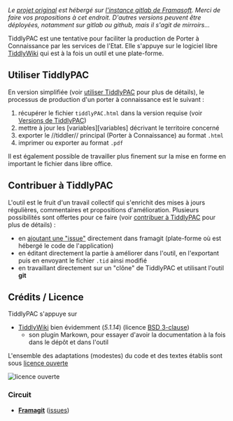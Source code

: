 *Le [projet original][origin] est hébergé sur [l'instance gitlab de Framasoft][framagit]. Merci de faire vos propositions à cet endroit. D'autres versions peuvent être déployées, notamment sur gitlab ou github, mais il s'agit de mirroirs...*

TiddlyPAC est une tentative pour faciliter la production de Porter à Connaissance par les services de l'Etat. Elle s'appuye sur le logiciel libre [TiddlyWiki][tw] qui est à la fois un outil et une plate-forme.

## Utiliser TiddlyPAC
En version simplifiée (voir [utiliser TiddlyPAC][utiliser TP] pour plus de détails), le processus de production d'un porter à connaissance est le suivant :

1. récupérer le fichier `tiddlyPAC.html` dans la version requise (voir [Versions de TiddlyPAC][versions])
2. mettre à jour les [variables][variables] décrivant le territoire concerné
3. exporter le //tiddler// principal (Porter à Connaissance) au format `.html`
4. imprimer ou exporter au format `.pdf`

Il est également possible de travailler plus finement sur la mise en forme en important le fichier dans libre office.

## Contribuer à TiddlyPAC
L'outil est le fruit d'un travail collectif qui s'enrichit des mises à jours régulières, commentaires et propositions d'amélioration. Plusieurs possibilités sont offertes pour ce faire (voir [contribuer à TiddlyPAC][contribuer TP] pour plus de détails) :

* en [ajoutant une "issue"][issues] directement dans framagit (plate-forme où est hébergé le code de l'application)
* en éditant directement la partie à améliorer dans l'outil, en l'exportant puis en envoyant le fichier `.tid` ainsi modifié
* en travaillant directement sur un "clône" de TiddlyPAC et utilisant l'outil __git__

## Crédits / Licence
TiddlyPAC s'appuye sur
* [TiddlyWiki][tw] bien évidemment (_5.1.14_) (licence [BSD 3-clause](https://opensource.org/licenses/BSD-3-Clause))
    * son plugin Markown, pour essayer d'avoir la documentation à la fois dans le dépôt et dans l'outil

L'ensemble des adaptations (modestes) du code et des textes établis sont sous [licence ouverte](https://www.etalab.gouv.fr/licence-ouverte-open-licence)

![licence ouverte](https://www.etalab.gouv.fr/wp-content/uploads/2014/05/Logo_Licence_Ouverte_bleu_blanc_rouge.png "licence ouverte")

### Circuit
* **[Framagit][origin]** ([issues][issues])

[versions]: ./Doc/versions_de_tiddlypac.md
[utiliser TP]: ./Doc/utiliser_TiddlyPAC.md
[contribuer TP]: ./Doc/contribuer_a_tiddlypac.md

[origin]:https://framagit.org/know-rmandie/TiddlyPAC
[issues]:https://framagit.org/know-rmandie/TiddlyPAC/issues

[tw]:http://tiddlywiki.com
[framagit]:https://framagit.org
